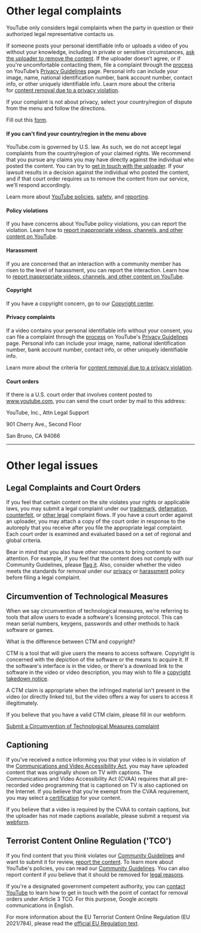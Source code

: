 Other legal complaints
======================

YouTube only considers legal complaints when the party in question or their authorized legal representative contacts us.

If someone posts your personal identifiable info or uploads a video of you without your knowledge, including in private or sensitive circumstances, [ask the uploader to remove the content](https://support.google.com/youtube/answer/57955). If the uploader doesn’t agree, or if you're uncomfortable contacting them, file a complaint through the [process](https://support.google.com/youtube/answer/142443) on YouTube’s [Privacy Guidelines](https://support.google.com/youtube/answer/7671399) page. Personal info can include your image, name, national identification number, bank account number, contact info, or other uniquely identifiable info. Learn more about the criteria for [content removal due to a privacy violation](https://support.google.com/youtube/answer/7671399#removal_criteria).

If your complaint is not about privacy, select your country/region of dispute from the menu and follow the directions.

Fill out this [form](https://support.google.com/youtube/contact/other_legal).

#### If you can't find your country/region in the menu above

YouTube.com is governed by U.S. law. As such, we do not accept legal complaints from the country/region of your claimed rights. We recommend that you pursue any claims you may have directly against the individual who posted the content. You can try to [get in touch with the uploader](https://support.google.com/youtube/answer/57955). If your lawsuit results in a decision against the individual who posted the content, and if that court order requires us to remove the content from our service, we'll respond accordingly.

Learn more about [YouTube policies](https://support.google.com/youtube/topic/2803176), [safety](https://support.google.com/youtube/topic/2803240), and [reporting](https://support.google.com/youtube/topic/2803138).

#### Policy violations

If you have concerns about YouTube policy violations, you can report the violation. Learn how to [report inappropriate videos, channels, and other content on YouTube](https://support.google.com/youtube/answer/2802027).

#### Harassment

If you are concerned that an interaction with a community member has risen to the level of harassment, you can report the interaction. Learn how to [report inappropriate videos, channels, and other content on YouTube](https://support.google.com/youtube/answer/2802027).

#### Copyright

If you have a copyright concern, go to our [Copyright center](https://www.youtube.com/howyoutubeworks/policies/copyright/).

#### Privacy complaints

If a video contains your personal identifiable info without your consent, you can file a complaint through the [process](https://support.google.com/youtube/answer/142443) on YouTube's [](https://support.google.com/youtube/answer/142443)[Privacy Guidelines](https://support.google.com/youtube/answer/7671399) page. Personal info can include your image, name, national identification number, bank account number, contact info, or other uniquely identifiable info.

Learn more about the criteria for [content removal due to a privacy violation](https://support.google.com/youtube/answer/7671399#removal_criteria).

#### Court orders

If there is a U.S. court order that involves content posted to www.youtube.com, you can send the court order by mail to this address:

YouTube, Inc., Attn Legal Support

901 Cherry Ave., Second Floor

San Bruno, CA 94066

- - -

Other legal issues
==================

Legal Complaints and Court Orders
---------------------------------

If you feel that certain content on the site violates your rights or applicable laws, you may submit a legal complaint under our [trademark](https://support.google.com/youtube/contact/trademark_complaint), [defamation](https://support.google.com/youtube/answer/6154230), [counterfeit](https://support.google.com/youtube/contact/counterfeit_complaint), or [other legal](https://support.google.com/legal/answer/2802027#legal_reporting) complaint flows. If you have a court order against an uploader, you may attach a copy of the court order in response to the autoreply that you receive after you file the appropriate legal complaint. Each court order is examined and evaluated based on a set of regional and global criteria.

Bear in mind that you also have other resources to bring content to our attention. For example, if you feel that the content does not comply with our Community Guidelines, please [flag it](https://support.google.com/youtube/answer/2802027). Also, consider whether the video meets the standards for removal under our [privacy](https://support.google.com/youtube/answer/2801895) or [harassment](https://support.google.com/youtube/answer/2802268) policy before filing a legal complaint.

Circumvention of Technological Measures
---------------------------------------

When we say circumvention of technological measures, we're referring to tools that allow users to evade a software's licensing protocol. This can mean serial numbers, keygens, passwords and other methods to hack software or games.

What is the difference between CTM and copyright?

CTM is a tool that will give users the means to access software. Copyright is concerned with the depiction of the software or the means to acquire it. If the software's interface is in the video, or there's a download link to the software in the video or video description, you may wish to file a [copyright takedown notice](https://support.google.com/youtube/answer/2807622).

A CTM claim is appropriate when the infringed material isn't present in the video (or directly linked to), but the video offers a way for users to access it illegitimately.

If you believe that you have a valid CTM claim, please fill in our webform.

[Submit a Circumvention of Technological Measures complaint](https://support.google.com/youtube/contact/circumvention_tech_complaint)

Captioning
----------

If you've received a notice informing you that your video is in violation of the [Communications and Video Accessibility Act](https://www.federalregister.gov/articles/2012/03/30/2012-7247/closed-captioning-of-internet-protocol-delivered-video-programming-implementation-of-the), you may have uploaded content that was originally shown on TV with captions. The Communications and Video Accessibility Act (CVAA) requires that all pre-recorded video programming that is captioned on TV is also captioned on the Internet. If you believe that you're exempt from the CVAA requirement, you may select a [certification](https://support.google.com/youtube/answer/2789511) for your content.

If you believe that a video is required by the CVAA to contain captions, but the uploader has not made captions available, please submit a request via [webform](https://www.youtube.com/caption_notification).

Terrorist Content Online Regulation ('TCO')
-------------------------------------------

If you find content that you think violates our [Community Guidelines](https://www.youtube.com/howyoutubeworks/policies/community-guidelines/) and want to submit it for review, [report the content](https://support.google.com/youtube/answer/2802027). To learn more about YouTube's policies, you can read our [Community Guidelines](https://www.youtube.com/howyoutubeworks/policies/community-guidelines/). You can also report content if you believe that it should be removed for [legal reasons](https://support.google.com/youtube/contact/other_legal).

If you're a designated government competent authority, you can [contact YouTube](https://support.google.com/youtube/answer/6154232) to learn how to get in touch with the point of contact for removal orders under Article 3 TCO. For this purpose, Google accepts communications in English.

For more information about the EU Terrorist Content Online Regulation (EU 2021/784), please read the [official EU Regulation text](https://eur-lex.europa.eu/legal-content/EN/TXT/PDF/?uri=CELEX:32021R0784&from=EN).
